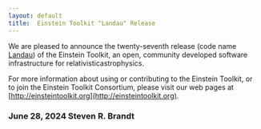 ```yaml
---
layout: default
title:  Einstein Toolkit "Landau" Release
---
```

We are pleased to announce the twenty-seventh release (code name
[Landau](https://en.wikipedia.org/wiki/Lev_Landau)) of the
Einstein Toolkit, an open, community developed software infrastructure for
relativisticastrophysics.

For more information about using or contributing to the Einstein Toolkit, or to
join the Einstein Toolkit Consortium, please visit our web pages at
[http://einsteintoolkit.org](http://einsteintoolkit.org).

### June 28, 2024 Steven R. Brandt
